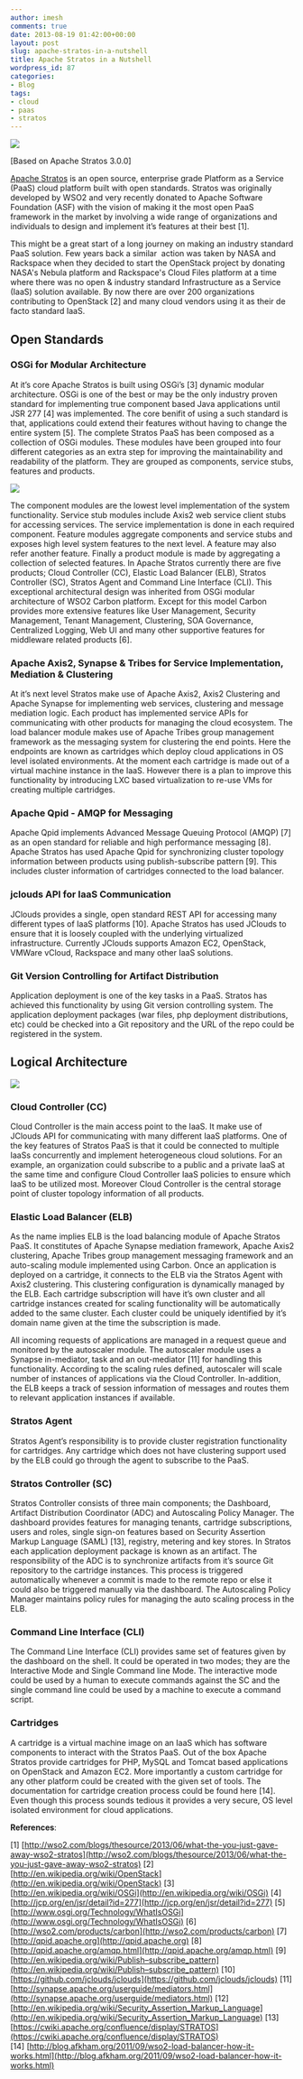 ```yaml
---
author: imesh
comments: true
date: 2013-08-19 01:42:00+00:00
layout: post
slug: apache-stratos-in-a-nutshell
title: Apache Stratos in a Nutshell
wordpress_id: 87
categories:
- Blog
tags:
- cloud
- paas
- stratos
---
```


![](http://imesh.io/images/ApacheStratos/stratos-logo.png)

[Based on Apache Stratos 3.0.0]

[Apache Stratos](http://stratos.incubator.apache.org) is an open source, enterprise grade Platform as a Service (PaaS) cloud platform built with open standards. Stratos was originally developed by WSO2 and very recently donated to Apache Software Foundation (ASF) with the vision of making it the most open PaaS framework in the market by involving a wide range of organizations and individuals to design and implement it’s features at their best [1].

This might be a great start of a long journey on making an industry standard PaaS solution. Few years back a similar  action was taken by NASA and Rackspace when they decided to start the OpenStack project by donating NASA's Nebula platform and Rackspace's Cloud Files platform at a time where there was no open & industry standard Infrastructure as a Service (IaaS) solution available. By now there are over 200 organizations contributing to OpenStack [2] and many cloud vendors using it as their de facto standard IaaS.



## Open Standards

### OSGi for Modular Architecture

At it’s core Apache Stratos is built using OSGi’s [3] dynamic modular architecture. OSGi is one of the best or may be the only industry proven standard for implementing true component based Java applications until JSR 277 [4] was implemented. The core benifit of using a such standard is that, applications could extend their features without having to change the entire system [5]. The complete Stratos PaaS has been composed as a collection of OSGi modules. These modules have been grouped into four different categories as an extra step for improving the maintainability and readability of the platform. They are grouped as components, service stubs, features and products.

![](http://imesh.io/images/apachestratos/osgi-componenet-architecture.png)

The component modules are the lowest level implementation of the system functionality. Service stub modules include Axis2 web service client stubs for accessing services. The service implementation is done in each required component. Feature modules aggregate components and service stubs and exposes high level system features to the next level. A feature may also refer another feature. Finally a product module is made by aggregating a collection of selected features. In Apache Stratos currently there are five products; Cloud Controller (CC), Elastic Load Balancer (ELB), Stratos Controller (SC), Stratos Agent and Command Line Interface (CLI). This exceptional architectural design was inherited from OSGi modular architecture of WSO2 Carbon platform. Except for this model Carbon provides more extensive features like User Management, Security Management, Tenant Management, Clustering, SOA Governance, Centralized Logging, Web UI and many other supportive features for middleware related products [6].


### Apache Axis2, Synapse & Tribes for Service Implementation, Mediation & Clustering

At it’s next level Stratos make use of Apache Axis2, Axis2 Clustering and Apache Synapse for implementing web services, clustering and message mediation logic. Each product has implemented service APIs for communicating with other products for managing the cloud ecosystem. The load balancer module makes use of Apache Tribes group management framework as the messaging system for clustering the end points. Here the endpoints are known as cartridges which deploy cloud applications in OS level isolated environments. At the moment each cartridge is made out of a virtual machine instance in the IaaS. However there is a plan to improve this functionality by introducing LXC based virtualization to re-use VMs for creating multiple cartridges.


### Apache Qpid - AMQP for Messaging

Apache Qpid implements Advanced Message Queuing Protocol (AMQP) [7] as an open standard for reliable and high performance messaging [8]. Apache Stratos has used Apache Qpid for synchronizing cluster topology information between products using publish-subscribe pattern [9]. This includes cluster information of cartridges connected to the load balancer.


### jclouds API for IaaS Communication

JClouds provides a single, open standard REST API for accessing many different types of IaaS platforms [10]. Apache Stratos has used JClouds to ensure that it is loosely coupled with the underlying virtualized infrastructure. Currently JClouds supports Amazon EC2, OpenStack, VMWare vCloud, Rackspace and many other IaaS solutions.


### Git Version Controlling for Artifact Distribution

Application deployment is one of the key tasks in a PaaS. Stratos has achieved this functionality by using Git version controlling system. The application deployment packages (war files, php deployment distributions, etc) could be checked into a Git repository and the URL of the repo could be registered in the system.


## Logical Architecture

![](http://imesh.io/images/ApacheStratos/apache-stratos-logical-architecture.png)


### Cloud Controller (CC)

Cloud Controller is the main access point to the IaaS. It make use of JClouds API for communicating with many different IaaS platforms. One of the key features of Stratos PaaS is that it could be connected to multiple IaaSs concurrently and implement heterogeneous cloud solutions. For an example, an organization could subscribe to a public and a private IaaS at the same time and configure Cloud Controller IaaS policies to ensure which IaaS to be utilized most. Moreover Cloud Controller is the central storage point of cluster topology information of all products.

### Elastic Load Balancer (ELB)

As the name implies ELB is the load balancing module of Apache Stratos PaaS. It constitutes of Apache Synapse mediation framework, Apache Axis2 clustering, Apache Tribes group management messaging framework and an auto-scaling module implemented using Carbon. Once an application is deployed on a cartridge, it connects to the ELB via the Stratos Agent with Axis2 clustering. This clustering configuration is dynamically managed by the ELB. Each cartridge subscription will have it’s own cluster and all cartridge instances created for scaling functionality will be automatically added to the same cluster. Each cluster could be uniquely identified by it’s domain name given at the time the subscription is made.

All incoming requests of applications are managed in a request queue and monitored by the autoscaler module. The autoscaler module uses a Synapse in-mediator, task and an out-mediator [11] for handling this functionality. According to the scaling rules defined, autoscaler will scale number of instances of applications via the Cloud Controller. In-addition, the ELB keeps a track of session information of messages and routes them to relevant application instances if available.


### Stratos Agent

Stratos Agent’s responsibility is to provide cluster registration functionality for cartridges. Any cartridge which does not have clustering support used by the ELB could go through the agent to subscribe to the PaaS.


### Stratos Controller (SC)

Stratos Controller consists of three main components; the Dashboard, Artifact Distribution Coordinator (ADC) and Autoscaling Policy Manager. The dashboard provides features for managing tenants, cartridge subscriptions, users and roles, single sign-on features based on Security Assertion Markup Language (SAML) [13], registry, metering and key stores. In Stratos each application deployment package is known as an artifact. The responsibility of the ADC is to synchronize artifacts from it’s source Git repository to the cartridge instances. This process is triggered automatically whenever a commit is made to the remote repo or else it could also be triggered manually via the dashboard. The Autoscaling Policy Manager maintains policy rules for managing the auto scaling process in the ELB.


### Command Line Interface (CLI)

The Command Line Interface (CLI) provides same set of features given by the dashboard on the shell. It could be operated in two modes; they are the Interactive Mode and Single Command line Mode. The interactive mode could be used by a human to execute commands against the SC and the single command line could be used by a machine to execute a command script.


### Cartridges

A cartridge is a virtual machine image on an IaaS which has software components to interact with the Stratos PaaS. Out of the box Apache Stratos provide cartridges for PHP, MySQL and Tomcat based applications on OpenStack and Amazon EC2. More importantly a custom cartridge for any other platform could be created with the given set of tools. The documentation for cartridge creation process could be found here [14]. Even though this process sounds tedious it provides a very secure, OS level isolated environment for cloud applications.

**References**:

[1] [http://wso2.com/blogs/thesource/2013/06/what-the-you-just-gave-away-wso2-stratos](http://wso2.com/blogs/thesource/2013/06/what-the-you-just-gave-away-wso2-stratos)
[2] [http://en.wikipedia.org/wiki/OpenStack](http://en.wikipedia.org/wiki/OpenStack)
[3] [http://en.wikipedia.org/wiki/OSGi](http://en.wikipedia.org/wiki/OSGi)
[4] [http://jcp.org/en/jsr/detail?id=277](http://jcp.org/en/jsr/detail?id=277)
[5] [http://www.osgi.org/Technology/WhatIsOSGi](http://www.osgi.org/Technology/WhatIsOSGi)
[6] [http://wso2.com/products/carbon](http://wso2.com/products/carbon)
[7] [http://qpid.apache.org](http://qpid.apache.org)
[8] [http://qpid.apache.org/amqp.html](http://qpid.apache.org/amqp.html)
[9] [http://en.wikipedia.org/wiki/Publish–subscribe_pattern](http://en.wikipedia.org/wiki/Publish–subscribe_pattern)
[10] [https://github.com/jclouds/jclouds](https://github.com/jclouds/jclouds)
[11] [http://synapse.apache.org/userguide/mediators.html](http://synapse.apache.org/userguide/mediators.html)
[12] [http://en.wikipedia.org/wiki/Security_Assertion_Markup_Language](http://en.wikipedia.org/wiki/Security_Assertion_Markup_Language)
[13] [https://cwiki.apache.org/confluence/display/STRATOS](https://cwiki.apache.org/confluence/display/STRATOS)
[14] [http://blog.afkham.org/2011/09/wso2-load-balancer-how-it-works.html](http://blog.afkham.org/2011/09/wso2-load-balancer-how-it-works.html)
